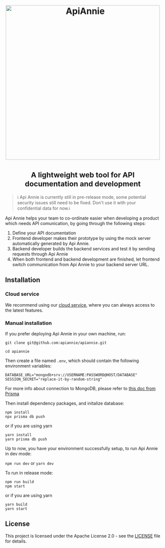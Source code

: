 <h1 align="center">
    <a href="https://apiannie.com">
       <img alt="ApiAnnie" src="https://user-images.githubusercontent.com/4088232/199437591-23d65512-2d66-4ba6-ae77-5f1748e5bdca.png" width="500">
    </a>
    <br><br>
    <small>A lightweight web tool for API documentation and development</small>
</h1>

> ℹ️ Api Annie is currently still in pre-release mode, some potential security issues still need to be fixed. Don't use it with your confidential data for now.ℹ️

Api Annie helps your team to co-ordinate easier when developing a product which needs API comunication, by going through the following steps:
1. Define your API documentation
2. Frontend developer makes their prototype by using the mock server automatically generated by Api Annie.
3. Backend developer builds the backend services and test it by sending requests through Api Annie
4. When both frontend and backend development are finished, let frontend switch communication from Api Annie to your backend server URL. 

## Installation
### Cloud service
We recommend using our [cloud service](https://apiannie.com), where you can always access to the latest features.

### Manual installation
If you prefer deploying Api Annie in your own machine, run:
```
git clone git@github.com:apiannie/apiannie.git

cd apiannie
```

Then create a file named `.env`, which should contain the following environment variables:
```
DATABASE_URL="mongodb+srv://USERNAME:PASSWORD@HOST/DATABASE"
SESSION_SECRET="replace-it-by-random-string"
```
For more info about connection to MongoDB, please refer to [this doc from Prisma](https://www.prisma.io/docs/concepts/database-connectors/mongodb)

Then install dependency packages, and initalize database:
```
npm install
npx prisma db push
```

or if you are using yarn
```
yarn install
yarn prisma db push
```

Up to now, you have your environment successfully setup, to run Api Annie in dev mode:

`npm run dev` or `yarn dev`

To run in release mode:
```
npm run build
npm start
```
or if you are using yarn
```
yarn build
yarn start
```

## License
This project is licensed under the Apache License 2.0 - see the [LICENSE](https://github.com/apiannie/apiannie/blob/readme-update/LICENSE) file for details.
